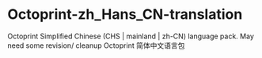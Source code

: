 # Octoprint-zh_Hans_CN-translation
Octoprint Simplified Chinese (CHS | mainland | zh-CN) language pack. May need some revision/ cleanup
Octoprint 简体中文语言包
